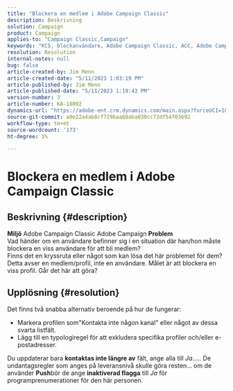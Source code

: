 ```yaml
---
title: "Blockera en medlem i Adobe Campaign Classic"
description: Beskrivning
solution: Campaign
product: Campaign
applies-to: "Campaign Classic,Campaign"
keywords: "KCS, blockanvändare, Adobe Campaign Classic, ACC, Adobe Campaign, How To"
resolution: Resolution
internal-notes: null
bug: false
article-created-by: Jim Menn
article-created-date: "5/11/2023 1:03:19 PM"
article-published-by: Jim Menn
article-published-date: "5/11/2023 1:19:43 PM"
version-number: 3
article-number: KA-18002
dynamics-url: "https://adobe-ent.crm.dynamics.com/main.aspx?forceUCI=1&pagetype=entityrecord&etn=knowledgearticle&id=8a14cb2e-fcef-ed11-8849-6045bd006295"
source-git-commit: a0e22a4ab8cf729baa60aba030cc72df54f03692
workflow-type: tm+mt
source-wordcount: '173'
ht-degree: 1%

---
```


# Blockera en medlem i Adobe Campaign Classic

## Beskrivning {#description}


<b>Miljö</b>
Adobe Campaign Classic Adobe Campaign
<b>Problem</b>
<br>Vad händer om en användare befinner sig i en situation där han/hon måste blockera en viss användare för att bli medlem?
<br>Finns det en kryssruta eller något som kan lösa det här problemet för dem?
<br>Detta avser en medlem/profil, inte en användare. Målet är att blockera en viss profil. Går det här att göra?



## Upplösning {#resolution}


Det finns två snabba alternativ beroende på hur de fungerar:

- Markera profilen som&quot;Kontakta inte någon kanal&quot; eller något av dessa svarta listfält.
- Lägg till en typologiregel för att exkludera specifika profiler och/eller e-postadresser.




Du uppdaterar bara <b>kontaktas inte längre av</b> fält, ange alla till *Ja*..... De undantagsregler som anges på leveransnivå skulle göra resten... om de använder <b>Push</b>bör de ange <b>inaktiverad flagga</b> till *Ja* för programprenumerationer för den här personen.
